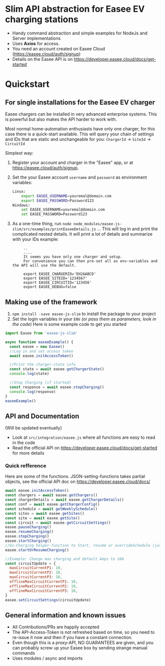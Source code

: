 # Slim API abstraction for Easee EV charging stations

- Handy command abstraction and simple examples for NodeJs and Server implementations
- Uses **Axios** for access.
- You need an account created on Easee Cloud (https://easee.cloud/auth/signup)
- Details on the Easee API is on https://developer.easee.cloud/docs/get-started

# Quickstart

## For single installations for the Easee EV charger

Easee chargers can be installed in very advanced enterprise systems. This is powerful but also makes the API harder to work with.

Most normal home-automation enthusiasts have only one charger, for this case there is a quick-start available. This will query your chain of settings and IDs that are static and unchangeable for you:
`ChargerId` -> `SiteId` -> `CircuitId`

Simplest way:

1. Register your account and charger in the "Easee" app, or at https://easee.cloud/auth/signup.
1. Set the your Easee account `username` and `password` as environment variables:
   ```bash
   Linux:
       export EASEE_USERNAME=youremal@domain.com
       export EASEE_PASSWORD=Password123
   Windows:
       set EASEE_USERNAME=youremal@domain.com
       set EASEE_PASSWORD=Password123
   ```
1. As a one-time thing, run `node node_modules/easee-js-slim/src/examples/printEaseeDetails.js`
   ... This will log in and print the complicated nested details. It will print a lot of details and summarize with your IDs example:

   ```
        ..
        ....
        It seems you have only one charger and setup.
        For convenience you can then pre-set all as env-variables and the API will use the default.

        export EASEE_CHARGERID='EH2AABCD'
        export EASEE_SITEID='1234567'
        export EASEE_CIRCUITID='123456'
        export EASEE_DEBUG=false
   ```

## Making use of the framework

1. `npm install -save easee-js-slim` to install the package to your project
2. Set the login variables in your `ENV` _(or pass them as parameters, look in the code)_
   Here is some example code to get you started

```javascript
import Easee from 'easee-js-slim'

async function easeeExample() {
  const easee = new Easee()
  //Log in and set access token
  await easee.initAccessToken()

  //Print the charger-state info
  const state = await easee.getChargerState()
  console.log(state)

  //Stop Charging (if started)
  const response = await easee.stopCharging()
  console.log(response)
}
easeeExample()
```

## API and Documentation

(Will be updated eventually)

- Look at `src/integration/easee.js` where all functions are easy to read in the code
- Read the official API on https://developer.easee.cloud/docs/get-started for more details

### Quick refference

Here are some of the functions. JSON-setting-functions takes partial objects, see the official API doc on https://developer.easee.cloud/docs/

```javascript
await easee.initAccessToken()
const chargers = await easee.getChargers()
const chargerDetails = await easee.getChargerDetails()
const conf = await easee.getChargerConfig()
const schedule = await getWeeklySchedule()
const sites = await easee.getSites()
const site = await easee.getSite()
const circuit = await easee.getCircuitSettings()
easee.pauseCharging()
easee.resumeCharging()
easee.stopCharging()
easee.startCharging()
//Go-Charging helper-function to Start, resume or overrideSchedule (just make it happen..)
easee.startOrResumeCharging()

//Example: Change max charging and default Amps to 10A
const circuitUpdate = {
  maxCircuitCurrentP1: 10,
  maxCircuitCurrentP2: 10,
  maxCircuitCurrentP3: 10,
  offlineMaxCircuitCurrentP1: 10,
  offlineMaxCircuitCurrentP2: 10,
  offlineMaxCircuitCurrentP3: 10,
}
easee.setCircuitSettings(circuitUpdate)
```

## General information and known issues

- All Contributions/PRs are happily accepted
- The API-Access-Token is not refreshed based on time, so you need to re-issue it now and then if you have a constant connection.
- Even though this is a proxy-API, NO GUARANTEES are given, and you can probably screw up your Easee box by sending strange manual commands
- Uses modules / async and imports
